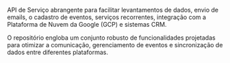 API de Serviço abrangente para facilitar levantamentos de dados, envio de emails,
o cadastro de eventos, serviços recorrentes, integração com a Plataforma de Nuvem da Google (GCP) e sistemas CRM.

O repositório engloba um conjunto robusto de funcionalidades projetadas para otimizar a comunicação, gerenciamento de eventos e sincronização de dados entre diferentes plataformas.
